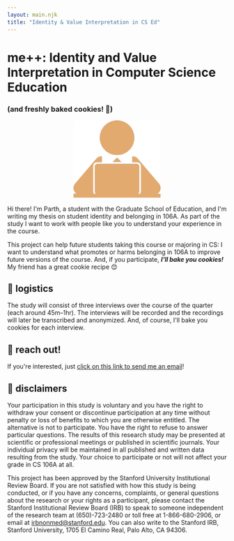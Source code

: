 ```yaml
---
layout: main.njk
title: "Identity & Value Interpretation in CS Ed"
---
```

# me++: Identity and Value Interpretation in Computer Science Education
### (and freshly baked cookies! 🍪)

<div style="text-align: center">
 <img src="/img/values-logo.png" width="200" alt="a person sitting in front of a computer">
</div>

Hi there! I'm Parth, a student with the Graduate School of Education, and I'm writing my thesis on student identity and belonging in 106A. As part of the study I want to work with people like you to understand your experience in the course.

This project can help future students taking this course or majoring in CS: I want to understand what promotes or harms belonging in 106A to improve future versions of the course. And, if you participate, ***I'll bake you cookies!*** My friend has a great cookie recipe 😊

## 🍪 logistics

The study will consist of three interviews over the course of the quarter (each around 45m–1hr). The interviews will be recorded and the recordings will later be transcribed and anonymized. And, of course, I'll bake you cookies for each interview. 

## 📣 reach out!

If you're interested, just [click on this link to send me an email](mailto:psarin@stanford.edu?subject=Interested%20in%20CS%20values%20study&body=Hi%20Parth%2C%0A%0AI%27m%20interested%20in%20participating%20in%20your%20research%20%28me%2B%2B%3A%20Identity%20and%20Value%20Interpretation%20in%20Computer%20Science%20Education%29.%0A%0AThanks%21)!

## 📜 disclaimers

Your participation in this study is voluntary and you have the right to withdraw your consent or discontinue participation at any time without penalty or loss of benefits to which you are otherwise entitled. The alternative is not to participate. You have the right to refuse to answer particular questions. The results of this research study may be presented at scientific or professional meetings or published in scientific journals. Your individual privacy will be maintained in all published and written data resulting from the study. Your choice to participate or not will not affect your grade in CS 106A at all.

This project has been approved by the Stanford University Institutional Review Board. If you are not satisfied with how this study is being conducted, or if you have any concerns, complaints, or general questions about the research or your rights as a participant, please contact the Stanford Institutional Review Board (IRB) to speak to someone independent of the research team at (650)-723-2480 or toll free at 1-866-680-2906, or email at [irbnonmed@stanford.edu](mailto:irbnonmed@stanford.edu). You can also write to the Stanford IRB, Stanford University, 1705 El Camino Real, Palo Alto, CA 94306.